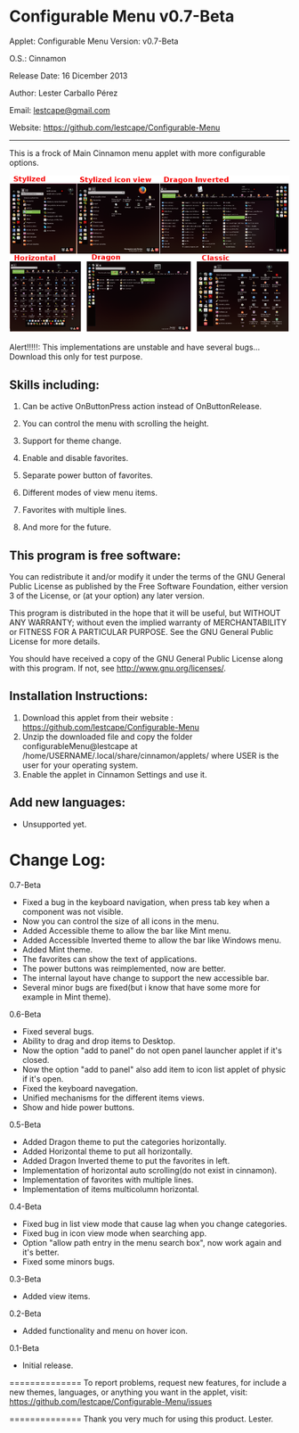 Configurable Menu v0.7-Beta
==============

Applet: Configurable Menu Version: v0.7-Beta

O.S.: Cinnamon 

Release Date: 16 Dicember 2013

Author: Lester Carballo Pérez

Email: lestcape@gmail.com

Website: https://github.com/lestcape/Configurable-Menu

--------------

This is a frock of Main Cinnamon menu applet with more configurable options.

![Alt text](/configurableMenu@lestcape/Capture.png)


Alert!!!!!: This implementations are unstable and have several bugs... Download this only for test purpose.

Skills including:
--------------

1.	Can be active OnButtonPress action instead of OnButtonRelease.

2.	You can control the menu with scrolling the height.

3.	Support for theme change.

4.	Enable and disable favorites.

5.	Separate power button of favorites.

6.	Different modes of view menu items.

7.	Favorites with multiple lines.

8.	And more for the future.


This program is free software:
--------------
You can redistribute it and/or modify it under the terms of the GNU General Public License as published by the Free Software Foundation, either version 3 of the License, or (at your option) any later version.

This program is distributed in the hope that it will be useful, but WITHOUT ANY WARRANTY; without even the implied warranty of MERCHANTABILITY or FITNESS FOR A PARTICULAR PURPOSE. See the GNU General Public License for more details.

You should have received a copy of the GNU General Public License along with this program. If not, see http://www.gnu.org/licenses/.


Installation Instructions:
--------------
1. Download this applet from their website : https://github.com/lestcape/Configurable-Menu
2. Unzip the downloaded file and copy the folder configurableMenu@lestcape at /home/USERNAME/.local/share/cinnamon/applets/ where USER is the user for your operating system.
3. Enable the applet in Cinnamon Settings and use it.


Add new languages:
--------------
  - Unsupported yet.

Change Log:
==============
0.7-Beta
   - Fixed a bug in the keyboard navigation, when press tab key when a component was not visible.
   - Now you can control the size of all icons in the menu.
   - Added Accessible theme to allow the bar like Mint menu.
   - Added Accessible Inverted theme to allow the bar like Windows menu.
   - Added Mint theme.
   - The favorites can show the text of applications.
   - The power buttons was reimplemented, now are better.
   - The internal layout have change to support the new accessible bar.
   - Several minor bugs are fixed(but i know that have some more for example in Mint theme).

0.6-Beta
   - Fixed several bugs.
   - Ability to drag and drop items to Desktop.
   - Now the option "add to panel" do not open panel launcher applet if it's closed.
   - Now the option "add to panel" also add item to icon list applet of physic if it's open.
   - Fixed the keyboard navegation.
   - Unified mechanisms for the different items views.
   - Show and hide power buttons.

0.5-Beta
   - Added Dragon theme to put the categories horizontally.
   - Added Horizontal theme to put  all horizontally.
   - Added Dragon Inverted theme to put the favorites in left.
   - Implementation of horizontal auto scrolling(do not exist in cinnamon).
   - Implementation of favorites with multiple lines.
   - Implementation of items multicolumn horizontal.

0.4-Beta
   - Fixed bug in list view mode that cause lag when you change categories.
   - Fixed bug in icon view mode when searching app.
   - Option "allow path entry in the menu search box", now work again and it's better.
   - Fixed some minors bugs.

0.3-Beta
   - Added view items.

0.2-Beta
   - Added functionality and menu on hover icon.

0.1-Beta
   - Initial release.

==============
To report problems, request new features, for include a new themes, languages, or anything you want in the applet, visit:
https://github.com/lestcape/Configurable-Menu/issues

==============
Thank you very much for using this product.
Lester.
